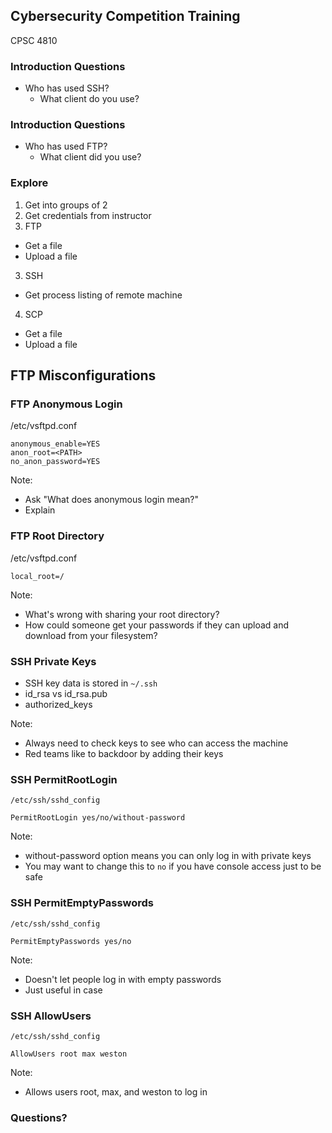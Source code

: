 ## Cybersecurity Competition Training

CPSC 4810



### Introduction Questions

* Who has used SSH?
  * What client do you use?



### Introduction Questions

* Who has used FTP?
  * What client did you use?



### Explore

1. Get into groups of 2
2. Get credentials from instructor
2. FTP
  * Get a file
  * Upload a file
3. SSH
  * Get process listing of remote machine
4. SCP
  * Get a file
  * Upload a file



## FTP Misconfigurations



### FTP Anonymous Login

/etc/vsftpd.conf

```
anonymous_enable=YES
anon_root=<PATH>
no_anon_password=YES
```

Note:
* Ask "What does anonymous login mean?"
* Explain



### FTP Root Directory

/etc/vsftpd.conf

```
local_root=/
```

Note:
* What's wrong with sharing your root directory?
* How could someone get your passwords if they can upload and download from your filesystem?



### SSH Private Keys

* SSH key data is stored in `~/.ssh`
* id_rsa vs id_rsa.pub
* authorized_keys

Note:
* Always need to check keys to see who can access the machine
* Red teams like to backdoor by adding their keys



### SSH PermitRootLogin

`/etc/ssh/sshd_config`

```
PermitRootLogin yes/no/without-password
```

Note:
* without-password option means you can only log in with private keys
* You may want to change this to `no` if you have console access just to be safe



### SSH PermitEmptyPasswords

`/etc/ssh/sshd_config`

```
PermitEmptyPasswords yes/no
```

Note:
* Doesn't let people log in with empty passwords
* Just useful in case



### SSH AllowUsers

`/etc/ssh/sshd_config`

```
AllowUsers root max weston
```

Note:
* Allows users root, max, and weston to log in



### Questions?
